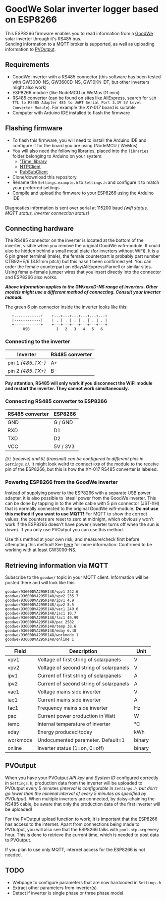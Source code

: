 # GoodWe Solar inverter logger based on ESP8266

This ESP8266 firmware enables you to read information from a [GoodWe](https://www.goodwe.com/?l=en-us) solar inverter through it's RS485 bus.  
Sending information to a MQTT broker is supported, as well as uploading information to [PVOutput](https://pvoutput.org/about.html).

## Requirements
  - GoodWe inverter with a RS485 connector (this software has been tested with GW3000-NS, GW3600D-NS, GW10KN-DT, but other inverters might also work)
  - ESP8266 module (like NodeMCU or WeMos D1 mini)
  - RS485 converter (can be found on sites like AliExpress, search for `SCM TTL to RS485 Adapter 485 to UART Serial Port 3.3V 5V Level Converter Module`). For example the *XY-017* board is suitable  
  - Computer with Arduino IDE installed to flash the firmware

## Flashing firmware
 - To flash this firmware, you will need to install the Arduino IDE and configure it for the board you are using (NodeMCU / WeMos)
 - You will also need the following libraries, placed into the `libraries` folder belonging to Arduino on your system:
   - ['Time' library](https://github.com/PaulStoffregen/Time)
   - [NTPClient](https://github.com/arduino-libraries/NTPClient)
   - [PubSubClient](https://github.com/knolleary/pubsubclient)
 - Clone/download this repository
 - Rename the `Settings.example.h` to `Settings.h` and configure it to match your preferred settings
 - Compile and upload the firmware to your ESP8266 using the Arduino IDE  
 
 Diagnostics information is sent over serial at 115200 baud *(wifi status, MQTT status, inverter connection status)*

## Connecting hardware
The RS485 connector on the inverter is located at the bottom of the inverter, visible when you remove the original GoodWe wifi-module. It could also be hidden behind a small metal plate (for inverters without WiFi). 
It is a 6 pin green terminal (male), the female counterpart is probably part number CTB92HE/6 (3.81mm pitch) but this hasn't been confirmed yet. You can order the female counterpart on eBay/AliExpress/Farnell or similar sites. Using female-female jumper wires that you insert directly into the connector and ESP8266 also works.

***Above information applies to the GWxxxxD-NS range of inverters. Other models might use a different method of connecting. Consult your inverter manual.***

The green 6 pin connector inside the inverter looks like this:

       +------------+    +---+---+---+---+---+---+
       |------------|    | . | . | . | . | . | . | 
       +------------+    +---+---+---+---+---+---+ 
            USB            1   2   3   4   5   6

### Connecting to the inverter

Inverter | RS485 converter
--- | ---
pin 1  *(485_TX-)* | A+
pin 2 *(485_TX+)* | B-

**Pay attention, RS485 will only work if you disconnect the WiFi module and restart the inverter. 
They cannot work simultaneously.**

### Connecting RS485 converter to ESP8266

RS485 converter | ESP8266
--- | ---
GND | G / GND
RXD | D1
TXD | D2
VCC | 5V / 3V3

*(`D1` (receive) and `D2` (transmit) can be configured to different pins in `Settings.h`)*. It might look weird to connect `RXD` of the module to the receive pin of the ESP8266, but this is how the XY-017 RS485 converter is labeled.

### Powering ESP8266 from the GoodWe inverter
Instead of supplying power to the ESP8266 with a separate USB power adapter, it is also possible to 'steal' power from the GoodWe inverter. This can be done by tapping in to the white cable with 5 pin connector (JST-XH) that is normally connected to the original GoodWe wifi-module. **Do not use this method if you want to use MQTT!** For MQTT to show the correct values, the counters are reset to zero at midnight, which obviously won't work if the ESP8266 doesn't have power (inverter turns off when the sun is down). If you only use PVOutput you can use this method.

Use this method at your own risk, and measure/check first before attempting this method! See [here](https://github.com/jantenhove/GoodWeLogger/issues/25) for more information. Confirmed to be working with at least GW3000-NS. 

## Retrieving information via MQTT
Subscribe to the `goodwe/` topic in your MQTT client. Information will be posted there and will look like this:
```
goodwe/93600DVA295R148/vpv1 242.6
goodwe/93600DVA295R148/vpv2 235.7
goodwe/93600DVA295R148/ipv1 4.9
goodwe/93600DVA295R148/ipv2 5.5
goodwe/93600DVA295R148/vac1 240.6
goodwe/93600DVA295R148/iac1 10.7
goodwe/93600DVA295R148/fac1 49.99
goodwe/93600DVA295R148/pac 2582
goodwe/93600DVA295R148/temp 38.6
goodwe/93600DVA295R148/eday 6.40
goodwe/93600DVA295R148/workmode 1
goodwe/93600DVA295R148/online 1
```
Field | Description | Unit
--- | --- | ---
vpv1 | Voltage of first string of solarpanels | V
vpv2 | Voltage of second string of solarpanels | V
ipv1 | Current of first string of solarpanels | A
ipv2 | Current of second string of solarpanels | A
vac1 | Voltage mains side inverter | V
iac1 | Current mains side inverter | A
fac1 | Frequency mains side inverter | Hz
pac | Current power production in Watt | W
temp | Internal temperature of inverter | &deg;C
eday | Energy produced today | kWh
workmode | Undocumented parameter. Default=1 | binary
online | Inverter status (1=on, 0=off) | binary

## PVOutput
When you have your PVOutput *API key* and *System ID* configured correctly in `Settings.h`, production data from the inverter will be uploaded to PVOutput every 5 minutes *(interval is configurable in `Settings.h`, but don't go lower than the minimal interval of every 5 minutes as specified by PVOutput)*.
When multiple inverters are connected, by daisy-chaining the RS485 cable, be aware that only the production data of the first inverter will be uploaded!

For the PVOutput upload function to work, it is important that the ESP8266 has access to the internet. 
Apart from connections being made to PVOutput, you will also see that the ESP8266 talks with `pool.ntp.org` every hour. This is done to retrieve the current time, which is needed to post data to PVOutput.

If you plan to use only MQTT, internet access for the ESP8266 is not needed.


## TODO
- Webpage to configure parameters that are now hardcoded in `Settings.h`
- Extract other parameters from inverter(s)
- Detect if inverter is single phase or three phase model
